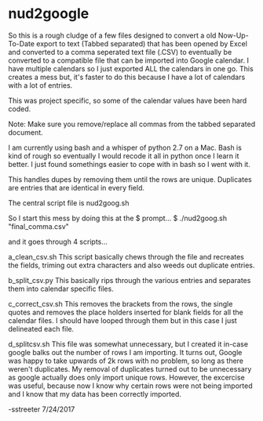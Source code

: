 # nud2google
So this is a rough cludge of a few files designed to convert a old Now-Up-To-Date export to text (Tabbed separated) that has been opened by Excel and converted to a comma seperated text file (.CSV) to eventually be converted to a compatible file that can be imported into Google calendar. I have multiple calendars so I just exported ALL the calendars in one go.  This creates a mess but, it's faster to do this because I have a lot of calendars with a lot of entries. 

This was project specific, so some of the calendar values have been hard coded.  

Note: Make sure you remove/replace all commas from the tabbed separated document.

I am currently using bash and a whisper of python 2.7 on a Mac.  Bash is kind of rough so eventually I would recode it all in python once I learn it better. I just found somethings easier to cope with in bash so I went with it.

This handles dupes by removing them until the rows are unique. Duplicates are entries that are identical in every field.

The central script file is nud2goog.sh

So I start this mess by doing this at the $ prompt...
$ ./nud2goog.sh "final_comma.csv"

and it goes through 4 scripts...

a_clean_csv.sh
This script basically chews through the file and recreates the fields, triming out extra characters and also weeds out duplicate entries.

b_split_csv.py
This basically rips through the various entries and separates them into calendar specific files.

c_correct_csv.sh
This removes the brackets from the rows, the single quotes and removes the place holders inserted for blank fields for all the calendar files.  I should have looped through them but in this case I just delineated each file.

d_splitcsv.sh
This file was somewhat unnecessary, but I created it in-case google balks out the number of rows I am importing. It turns out, Google was happy to take upwards of 2k rows with no problem, so long as there weren't duplicates. My removal of duplicates turned out to be unnecessary as google actually does only import unique rows. However, the excercise was useful, because now I know why certain rows were not being imported and I know that my data has been correctly imported.

-sstreeter 7/24/2017
